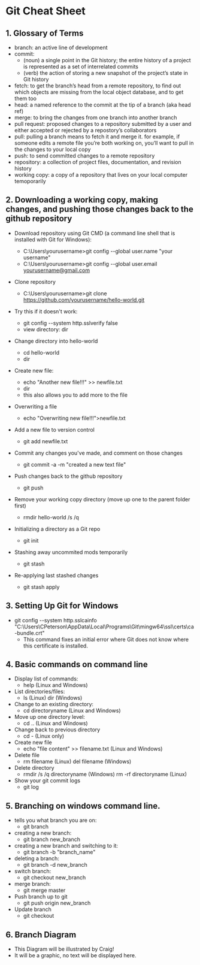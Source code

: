 
# Git Cheat Sheet

## 1. Glossary of Terms
  * branch: an active line of development
  * commit:
    * (noun) a single point in the Git history; the entire history of a project is represented as a set of interrelated commits
    * (verb) the action of storing a new snapshot of the project’s state in Git history
  * fetch: to get the branch’s head from a remote repository, to find out which objects are missing from the local object database, and        to get them too
  * head: a named reference to the commit at the tip of a branch (aka head ref)
  * merge: to bring the changes from one branch into another branch
  * pull request: proposed changes to a repository submitted by a user and either accepted or rejected by a repostory’s collaborators
  * pull: pulling a branch means to fetch it and merge it. for example, if someone edits a remote file you’re both working on, you’ll          want to pull in the changes to your local copy
  * push: to send committed changes to a remote repository
  * repository: a collection of project files, documentation, and revision history
  * working copy: a copy of a repository that lives on your local computer temoporarily


## 2. Downloading a working copy, making changes, and pushing those changes back to the github repository
  * Download repository using Git CMD (a command line shell that is installed with Git for Windows):
    * C:\Users\yourusername>git config --global user.name "your username"
    * C:\Users\yourusername>git config --global user.email yourusername@gmail.com
  * Clone repository 
    * C:\Users\yourusername>git clone https://github.com/yourusername/hello-world.git
  
  * Try this if it doesn't work:
    * git config --system http.sslverify false
    * view directory: dir
    
  * Change directory into hello-world
    * cd hello-world
    * dir

  * Create new file:
    * echo "Another new file!!!" >> newfile.txt
    * dir
    * this also allows you to add more to the file
  
  * Overwriting a file
    * echo "Overwriting new file!!!">newfile.txt

  * Add a new file to version control
    * git add newfile.txt

  * Commit any changes you've made, and comment on those changes
    * git commit -a -m "created a new text file"

  * Push changes back to the github repository
    * git push
    
  * Remove your working copy directory (move up one to the parent folder first)
    * rmdir hello-world /s /q
   
  * Initializing a directory as a Git repo
    * git init
    
  * Stashing away uncommited mods temporarily
    * git stash
    
  * Re-applying last stashed changes
    * git stash apply

## 3. Setting Up Git for Windows
  * git config --system http.sslcainfo "C:\Users\CPeterson\AppData\Local\Programs\Git\mingw64\ssl\certs\ca-bundle.crt"
    * This command fixes an initial error where Git does not know where this certificate is installed.


## 4. Basic commands on command line
  * Display list of commands:
    * help (Linux and Windows)
  * List directories/files:
    * ls (Linux) dir (Windows)
  * Change to an existing directory:
    * cd directoryname (Linux and Windows)
  * Move up one directory level:
    * cd .. (Linux and Windows)
  * Change back to previous directory
    * cd - (Linux only)
  * Create new file
    * echo "file content" >> filename.txt (Linux and Windows)
  * Delete file
    * rm filename (Linux) del filename (Windows)
  * Delete directory
    * rmdir /s /q directoryname (Windows) rm -rf directoryname (Linux)
  * Show your git commit logs
    * git log


## 5. Branching on windows command line.
 * tells you what branch you are on:
   * git branch
 * creating a new branch:
   * git branch new_branch
 * creating a new branch and switching to it:
   * git branch -b "branch_name"
 * deleting a branch:
   * git branch -d new_branch
 * switch branch:
   * git checkout new_branch
 * merge branch:
   * git merge master
 * Push branch up to git
   * git push origin new_branch 
 * Update branch
   * git checkout
  

## 6. Branch Diagram
 * This Diagram will be illustrated by Craig! 
 * It will be a graphic, no text will be displayed here. 
